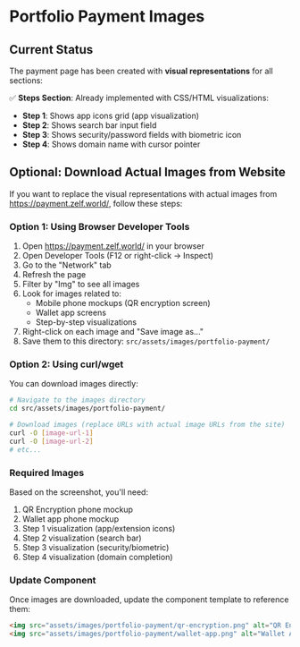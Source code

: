 # Portfolio Payment Images

## Current Status

The payment page has been created with **visual representations** for all sections:

✅ **Steps Section**: Already implemented with CSS/HTML visualizations:
- **Step 1**: Shows app icons grid (app visualization)
- **Step 2**: Shows search bar input field
- **Step 3**: Shows security/password fields with biometric icon
- **Step 4**: Shows domain name with cursor pointer

## Optional: Download Actual Images from Website

If you want to replace the visual representations with actual images from https://payment.zelf.world/, follow these steps:

### Option 1: Using Browser Developer Tools
1. Open https://payment.zelf.world/ in your browser
2. Open Developer Tools (F12 or right-click → Inspect)
3. Go to the "Network" tab
4. Refresh the page
5. Filter by "Img" to see all images
6. Look for images related to:
   - Mobile phone mockups (QR encryption screen)
   - Wallet app screens
   - Step-by-step visualizations
7. Right-click on each image and "Save image as..."
8. Save them to this directory: `src/assets/images/portfolio-payment/`

### Option 2: Using curl/wget
You can download images directly:
```bash
# Navigate to the images directory
cd src/assets/images/portfolio-payment/

# Download images (replace URLs with actual image URLs from the site)
curl -O [image-url-1]
curl -O [image-url-2]
# etc...
```

### Required Images
Based on the screenshot, you'll need:
1. QR Encryption phone mockup
2. Wallet app phone mockup
3. Step 1 visualization (app/extension icons)
4. Step 2 visualization (search bar)
5. Step 3 visualization (security/biometric)
6. Step 4 visualization (domain completion)

### Update Component
Once images are downloaded, update the component template to reference them:
```html
<img src="assets/images/portfolio-payment/qr-encryption.png" alt="QR Encryption">
<img src="assets/images/portfolio-payment/wallet-app.png" alt="Wallet App">
```

